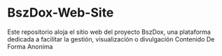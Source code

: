 # BszDox-Web-Site
Este repositorio aloja el sitio web del proyecto BszDox, una plataforma dedicada a facilitar la gestión, visualización o divulgación Contenido De Forma Anonima
